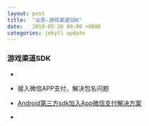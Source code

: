 ```yaml
---
layout: post
title:  "业务-游戏渠道SDK"
date:   2019-05-20 09:00 +0800
categories: jekyll update
---
```


### 游戏渠道SDK
- 

- 接入微信APP支付，解决包名问题
- [Android第三方sdk加入App微信支付解决方案](https://www.jianshu.com/p/7d4e61dccff2)
- []()